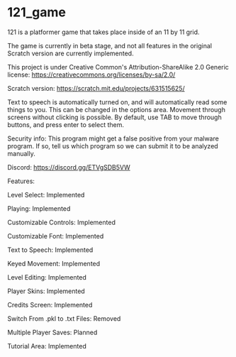 # 121_game
121 is a platformer game that takes place inside of an 11 by 11 grid.

The game is currently in beta stage, and not all features in the original Scratch version are currently implemented.

This project is under Creative Common's Attribution-ShareAlike 2.0 Generic license: https://creativecommons.org/licenses/by-sa/2.0/

Scratch version: https://scratch.mit.edu/projects/631515625/

Text to speech is automatically turned on, and will automatically read some things to you. This can be changed in the options area. Movement through screens without clicking is possible. By default, use TAB to move through buttons, and press enter to select them.

Security info: This program might get a false positive from your malware program.  If so, tell us which program so we can submit it to be analyzed manually.

Discord: https://discord.gg/ETVgSDB5VW

Features:

Level Select: Implemented

Playing: Implemented

Customizable Controls: Implemented

Customizable Font: Implemented

Text to Speech: Implemented

Keyed Movement: Implemented

Level Editing: Implemented

Player Skins: Implemented

Credits Screen: Implemented

Switch From .pkl to .txt Files: Removed

Multiple Player Saves: Planned

Tutorial Area: Implemented
